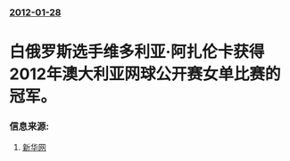 ### [2012-01-28](/news/2012/01/28/index.md)

##### 
# 白俄罗斯选手维多利亚·阿扎伦卡获得2012年澳大利亚网球公开赛女单比赛的冠军。




### 信息来源:

1. [新华网](http://news.xinhuanet.com/sports/2012-01/28/c_111464922.htm)

